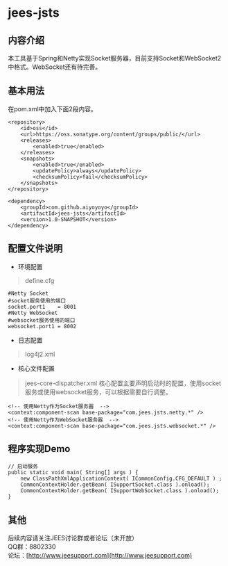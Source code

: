 # jees-jsts

## 内容介绍
本工具基于Spring和Netty实现Socket服务器，目前支持Socket和WebSocket2中格式。WebSocket还有待完善。
## 基本用法
在pom.xml中加入下面2段内容。
```
<repository>
    <id>oss</id>
    <url>https://oss.sonatype.org/content/groups/public/</url>
    <releases>
        <enabled>true</enabled>
    </releases>
    <snapshots>
        <enabled>true</enabled>
        <updatePolicy>always</updatePolicy>
        <checksumPolicy>fail</checksumPolicy>
    </snapshots>
</repository>
```
```
<dependency>
	<groupId>com.github.aiyoyoyo</groupId>
	<artifactId>jees-jsts</artifactId>
	<version>1.0-SNAPSHOT</version>
</dependency>
```
## 配置文件说明
* 环境配置
> define.cfg
```
#Netty Socket
#socket服务使用的端口
socket.port1	= 8001 
#Netty WebSocket
#websocket服务使用的端口
websocket.port1 = 8002
```
* 日志配置
> log4j2.xml
* 核心文件配置
> jees-core-dispatcher.xml
核心配置主要声明启动时的配置，使用socket服务或使用websocket服务，可以根据需要自行调整。
```
<!-- 使用Netty作为Socket服务器  -->
<context:component-scan base-package="com.jees.jsts.netty.*" />
<!-- 使用Netty作为WebSocket服务器  -->
<context:component-scan base-package="com.jees.jsts.websocket.*" />
```
## 程序实现Demo
```
// 启动服务
public static void main( String[] args ) {  
    new ClassPathXmlApplicationContext( ICommonConfig.CFG_DEFAULT ) ;
    CommonContextHolder.getBean( ISupportSocket.class ).onload();
    CommonContextHolder.getBean( ISupportWebSocket.class ).onload();
}
```
## 其他
后续内容请关注JEES讨论群或者论坛（未开放）  
QQ群：8802330  
论坛：[http://www.jeesupport.com](http://www.jeesupport.com)


